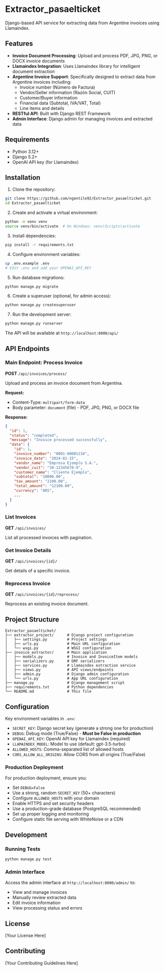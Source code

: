 # Extractor_pasaelticket

Django-based API service for extracting data from Argentine invoices using Llamaindex.

## Features

- **Invoice Document Processing**: Upload and process PDF, JPG, PNG, or DOCX invoice documents
- **Llamaindex Integration**: Uses Llamaindex library for intelligent document extraction
- **Argentine Invoice Support**: Specifically designed to extract data from Argentine invoices including:
  - Invoice number (Número de Factura)
  - Vendor/Seller information (Razón Social, CUIT)
  - Customer/Buyer information
  - Financial data (Subtotal, IVA/VAT, Total)
  - Line items and details
- **RESTful API**: Built with Django REST Framework
- **Admin Interface**: Django admin for managing invoices and extracted data

## Requirements

- Python 3.12+
- Django 5.2+
- OpenAI API key (for Llamaindex)

## Installation

1. Clone the repository:
```bash
git clone https://github.com/ngentile92/Extractor_pasaelticket.git
cd Extractor_pasaelticket
```

2. Create and activate a virtual environment:
```bash
python -m venv venv
source venv/bin/activate  # On Windows: venv\Scripts\activate
```

3. Install dependencies:
```bash
pip install -r requirements.txt
```

4. Configure environment variables:
```bash
cp .env.example .env
# Edit .env and add your OPENAI_API_KEY
```

5. Run database migrations:
```bash
python manage.py migrate
```

6. Create a superuser (optional, for admin access):
```bash
python manage.py createsuperuser
```

7. Run the development server:
```bash
python manage.py runserver
```

The API will be available at `http://localhost:8000/api/`

## API Endpoints

### Main Endpoint: Process Invoice

**POST** `/api/invoices/process/`

Upload and process an invoice document from Argentina.

**Request:**
- Content-Type: `multipart/form-data`
- Body parameter: `document` (file) - PDF, JPG, PNG, or DOCX file

**Response:**
```json
{
  "id": 1,
  "status": "completed",
  "message": "Invoice processed successfully",
  "data": {
    "id": 1,
    "invoice_number": "0001-00001234",
    "invoice_date": "2024-01-15",
    "vendor_name": "Empresa Ejemplo S.A.",
    "vendor_cuit": "30-12345678-9",
    "customer_name": "Cliente Ejemplo",
    "subtotal": "10000.00",
    "tax_amount": "2100.00",
    "total_amount": "12100.00",
    "currency": "ARS",
    ...
  }
}
```

### List Invoices

**GET** `/api/invoices/`

List all processed invoices with pagination.

### Get Invoice Details

**GET** `/api/invoices/{id}/`

Get details of a specific invoice.

### Reprocess Invoice

**GET** `/api/invoices/{id}/reprocess/`

Reprocess an existing invoice document.

## Project Structure

```
Extractor_pasaelticket/
├── extractor_project/      # Django project configuration
│   ├── settings.py         # Project settings
│   ├── urls.py             # Main URL configuration
│   └── wsgi.py             # WSGI configuration
├── invoice_extractor/      # Main application
│   ├── models.py           # Invoice and InvoiceItem models
│   ├── serializers.py      # DRF serializers
│   ├── services.py         # Llamaindex extraction service
│   ├── views.py            # API views/endpoints
│   ├── admin.py            # Django admin configuration
│   └── urls.py             # App URL configuration
├── manage.py               # Django management script
├── requirements.txt        # Python dependencies
└── README.md               # This file
```

## Configuration

Key environment variables in `.env`:

- `SECRET_KEY`: Django secret key (generate a strong one for production)
- `DEBUG`: Debug mode (True/False) - **Must be False in production**
- `OPENAI_API_KEY`: OpenAI API key for Llamaindex (required)
- `LLAMAINDEX_MODEL`: Model to use (default: gpt-3.5-turbo)
- `ALLOWED_HOSTS`: Comma-separated list of allowed hosts
- `CORS_ALLOW_ALL_ORIGINS`: Allow CORS from all origins (True/False)

### Production Deployment

For production deployment, ensure you:
- Set `DEBUG=False`
- Use a strong, random `SECRET_KEY` (50+ characters)
- Configure `ALLOWED_HOSTS` with your domain
- Enable HTTPS and set security headers
- Use a production-grade database (PostgreSQL recommended)
- Set up proper logging and monitoring
- Configure static file serving with WhiteNoise or a CDN

## Development

### Running Tests

```bash
python manage.py test
```

### Admin Interface

Access the admin interface at `http://localhost:8000/admin/` to:
- View and manage invoices
- Manually review extracted data
- Edit invoice information
- View processing status and errors

## License

[Your License Here]

## Contributing

[Your Contributing Guidelines Here]